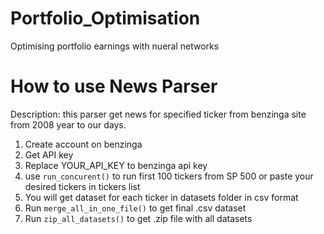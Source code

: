 # Portfolio_Optimisation
Optimising portfolio earnings with nueral networks

# How to use News Parser
Description: this parser get news for specified ticker from benzinga site from 2008 year to our days.

1. Create account on benzinga
2. Get API key
3. Replace YOUR_API_KEY to benzinga api key
4. use ```run_concurent()``` to run first 100 tickers from SP 500 or paste your desired tickers in tickers list
5. You will get dataset for each ticker in datasets folder in csv format
6. Run ```merge_all_in_one_file()``` to get final .csv dataset 
7. Run ```zip_all_datasets()``` to get .zip file with all datasets